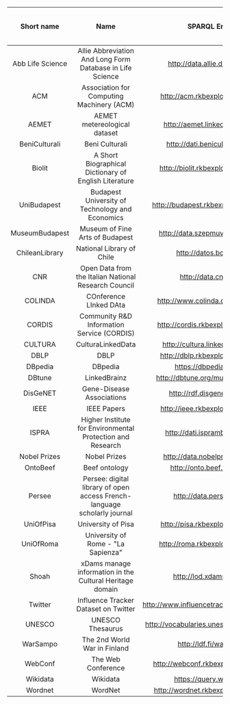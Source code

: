 |   **Short name**   |                                  **Name**                                  |              **SPARQL Endpoint**              |      **_Entities_ Label coverage** |  **_Properties_ Label coverage**    |       **_Entities_ Label Readability** |  **_Properties_ Label Readability**    |      **_Entities_ Label Uniqueness** |  **_Properties_ Label Uniqueness**    |**Virtual Assistant Readiness score**|
|:----------------:|:------------------------------------------------------------------------:|:-------------------------------------------:|--------------:|----------:|-----------:|----------:|----------:|----------:|------------:|
| Abb Life Science | Allie Abbreviation And Long Form Database in Life Science                | http://data.allie.dbcls.jp/sparql           |  1000057 |               676328 |        202 |                     21 |                  67.63% |                    10.40% |                     75.00% |                       98.00% |                    25.00% |                       2.00% |                            34.56% |
| ACM              | Association for Computing Machinery (ACM)                                | http://acm.rkbexplorer.com/sparql/          |    45077 |                39591 |        226 |                    101 |                  87.83% |                    44.69% |                     50.00% |                       40.00% |                    50.00% |                      60.00% |                            43.88% |
| AEMET            | AEMET metereological dataset                                             | http://aemet.linkeddata.es/sparql           |    10103 |                 9643 |         23 |                     23 |                  95.45% |                   100.00% |                      4.00% |                      100.00% |                    96.00% |                       0.00% |                            39.78% |
| BeniCulturali    | Beni Culturali                                                           | http://dati.beniculturali.it/sparql         |     5840 |                 1874 |        300 |                     56 |                  32.09% |                    18.67% |                     94.00% |                       99.00% |                     6.00% |                       1.00% |                            45.27% |
| Biolit           | A Short Biographical Dictionary of English Literature                    | http://biolit.rkbexplorer.com/sparql/       |     1741 |                    0 |         44 |                      8 |                  97.47% |                    18.18% |                     81.00% |                       95.00% |                    19.00% |                       5.00% |                            40.67% |
| UniBudapest      | Budapest University of Technology and Economics                          | http://budapest.rkbexplorer.com/sparql/     |     7872 |                  452 |         90 |                      0 |                   5.74% |                     0.00% |                      6.00% |                       61.00% |                    94.00% |                      39.00% |                            10.20% |
| MuseumBudapest   | Museum of Fine Arts of Budapest                                          | http://data.szepmuveszeti.hu/sparql         |    10218 |                  668 |        225 |                     28 |                   6.54% |                    12.44% |                     76.00% |                       98.00% |                    24.00% |                       2.00% |                            33.41% |
| ChileanLibrary   | National Library of Chile                                                | http://datos.bcn.cl/sparql                  |   100011 |                    0 |         32 |                      0 |                   0.00% |                     0.00% |                     28.00% |                      100.00% |                    72.00% |                       0.00% |                            11.20% |
| CNR              | Open Data from the Italian National Research Council                     | http://data.cnr.it/sparql                   |    10220 |                 9812 |        180 |                     40 |                  96.01% |                    22.22% |                      3.50% |                       99.00% |                    96.50% |                       1.00% |                            10.49% |
| COLINDA          | COnference LInked DAta                                                   | http://www.colinda.org/endpoint.php         |     8905 |                 8337 |         14 |                      0 |                  93.62% |                     0.00% |                     93.00% |                      100.00% |                     7.00% |                       0.00% |                            37.20% |
| CORDIS           | Community R&D Information Service (CORDIS)                               | http://cordis.rkbexplorer.com/sparql/       |   528851 |               417866 |        226 |                    101 |                  79.01% |                    44.69% |                     46.00% |                       43.00% |                    54.00% |                      57.00% |                            45.88% |
| CULTURA          | CulturaLinkedData                                                        | http://cultura.linkeddata.es/sparql         |    10103 |                 1223 |        354 |                    239 |                  12.11% |                    67.51% |                     96.00% |                       90.00% |                     4.00% |                      10.00% |                            41.64% |
| DBLP             | DBLP                                                                     | http://dblp.rkbexplorer.com/sparql/         |     3430 |                 3225 |        217 |                    106 |                  94.02% |                    48.85% |                     14.00% |                       48.00% |                    86.00% |                      52.00% |                            35.54% |
| DBpedia          | DBpedia                                                                  | https://dbpedia.org/sparql                  |    29260 |                29224 |       5000 |                   5000 |                  99.88% |                   100.00% |                     62.00% |                       86.00% |                    38.00% |                      14.00% |                            67.55% |
| DBtune           | LinkedBrainz                                                             | http://dbtune.org/musicbrainz/snorql/       |    48006 |                    0 |        381 |                      0 |                   0.00% |                     0.00% |                     55.00% |                       99.00% |                    45.00% |                       1.00% |                            22.20% |
| DisGeNET         | Gene-Disease Associations                                                | http://rdf.disgenet.org/sparql/             |   726614 |               600788 |        627 |                    157 |                  82.68% |                    25.04% |                     25.00% |                       84.00% |                    75.00% |                      16.00% |                            23.22% |
| IEEE             | IEEE Papers                                                              | http://ieee.rkbexplorer.com/sparql/         |    15430 |                10093 |         81 |                     16 |                  65.41% |                    19.75% |                     18.00% |                       81.00% |                    82.00% |                      19.00% |                            18.90% |
| ISPRA            | Higher Institute for Environmental Protection and Research               | http://dati.isprambiente.it/sparql          |    20330 |                 3444 |        288 |                    124 |                  16.94% |                    43.06% |                     72.00% |                       96.00% |                    28.00% |                       4.00% |                            36.38% |
| Nobel Prizes     | Nobel Prizes                                                             | http://data.nobelprize.org/snorql/          |    12329 |                12216 |         41 |                      5 |                  99.08% |                    12.20% |                     60.00% |                      100.00% |                    40.00% |                       0.00% |                            28.88% |
| OntoBeef         | Beef ontology                                                            | http://onto.beef.org.pl/sparql              |     3946 |                 2842 |         29 |                      0 |                  72.02% |                     0.00% |                     94.00% |                      100.00% |                     6.00% |                       0.00% |                            37.60% |
| Persee           | Persee: digital library of open access French-language scholarly journal | http://data.persee.fr/sparql                |    10161 |                  173 |        137 |                     35 |                   1.70% |                    25.55% |                     98.00% |                      100.00% |                     2.00% |                       0.00% |                            39.88% |
| UniOfPisa        | University of Pisa                                                       | http://pisa.rkbexplorer.com/sparql/         |     7948 |                  544 |         81 |                      0 |                   6.84% |                     0.00% |                      5.00% |                       69.00% |                    95.00% |                      31.00% |                             8.20% |
| UniOfRoma        | University of Rome - "La Sapienza"                                       | http://roma.rkbexplorer.com/sparql/         |     7594 |                  291 |         86 |                      0 |                   3.83% |                     0.00% |                      4.00% |                       65.00% |                    96.00% |                      35.00% |                             8.60% |
| Shoah            | xDams manage information in the Cultural Heritage domain                 | http://lod.xdams.org/sparql                 |    10369 |                 9629 |        579 |                     66 |                  92.86% |                    11.40% |                      4.00% |                       90.00% |                    96.00% |                      10.00% |                             8.16% |
| Twitter          | Influence Tracker Dataset on Twitter                                     | http://www.influencetracker.com:8890/sparql |  1048590 |                   14 |         37 |                      0 |                   0.00% |                     0.00% |                     84.00% |                      100.00% |                    16.00% |                       0.00% |                            33.60% |
| UNESCO           | UNESCO Thesaurus                                                         | http://vocabularies.unesco.org/sparql-form/ |    16282 |                11761 |         40 |                      0 |                  72.23% |                     0.00% |                     98.00% |                      100.00% |                     2.00% |                       0.00% |                            39.20% |
| WarSampo         | The 2nd World War in Finland                                             | http://ldf.fi/warsa/sparql                  |     7292 |                 1560 |        135 |                    135 |                  21.39% |                   100.00% |                     81.00% |                       89.00% |                    19.00% |                      11.00% |                            43.16% |
| WebConf          | The Web Conference                                                       | http://webconf.rkbexplorer.com/sparql/      |    21088 |                14850 |        145 |                      0 |                  70.42% |                     0.00% |                     56.00% |                       98.00% |                    44.00% |                       2.00% |                            22.80% |
| Wikidata         | Wikidata                                                                 | https://query.wikidata.org/                 |    29085 |                26667 |       6397 |                   6397 |                 100.00% |                   100.00% |                     91.00% |                       87.00% |                     9.00% |                      13.00% |                            76.60% |
| Wordnet          | WordNet                                                                  | http://wordnet.rkbexplorer.com/sparql/      |   463730 |               463505 |         75 |                      8 |                  99.95% |                    10.67% |                     94.00% |                       97.00% |                     6.00% |                       3.00% |                            42.47% |
